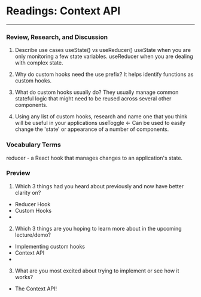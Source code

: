 # Readings: Context API
-------------------------------------------------

### Review, Research, and Discussion

1. Describe use cases useState() vs useReducer()
  useState when you are only monitoring a few state variables. useReducer when you are dealing with complex state.

2. Why do custom hooks need the use prefix?
  It helps identify functions as custom hooks.

3. What do custom hooks usually do?
  They usually manage common stateful logic that might need to be reused across several other components.

4. Using any list of custom hooks, research and name one that you think will be useful in your applications
  useToggle <- Can be used to easily change the 'state' or appearance of a number of components.


### Vocabulary Terms

reducer - a React hook that manages changes to an application's state.

### Preview

1. Which 3 things had you heard about previously and now have better clarity on?
  - Reducer Hook
  - Custom Hooks
  - 
2. Which 3 things are you hoping to learn more about in the upcoming lecture/demo?
  - Implementing custom hooks
  - Context API
  - 
3. What are you most excited about trying to implement or see how it works?
  - The Context API!